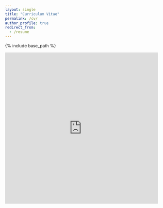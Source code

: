 ```yaml
---
layout: single
title: "Curriculum Vitae"
permalink: /cv/
author_profile: true
redirect_from:
  - /resume
---
```


{% include base_path %}

<embed src="https://drive.google.com/viewerng/viewer?embedded=true&url=https://github.com/michel-steuwer/cv/raw/main/latex/michel_steuwer.pdf" width="100%" height="500px">
